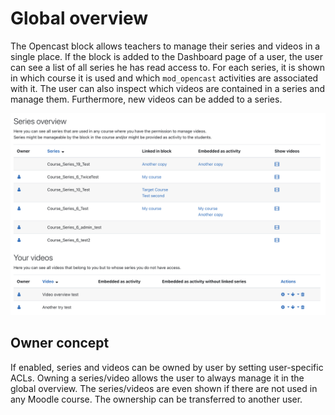 # Global overview
The Opencast block allows teachers to manage their series and videos in a single place. 
If the block is added to the Dashboard page of a user, the user can see a list of all series he has read access to.
For each series, it is shown in which course it is used and which `mod_opencast` activities are associated with it.
The user can also inspect which videos are contained in a series and manage them.
Furthermore, new videos can be added to a series.

![Block opencast global overview](../img/block_overview.png)

## Owner concept
If enabled, series and videos can be owned by user by setting user-specific ACLs. Owning a series/video allows the user to always manage it in the global overview. 
The series/videos are even shown if there are not used in any Moodle course. The ownership can be transferred to another user.